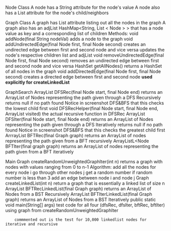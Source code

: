 Node Class
    A node has a String attribute for the node's value
    A node also has a List<Node> attribute for the node's child/neighbors

Graph Class
    A graph has List<Node> attribute listing out all the nodes in the graph
    A graph also has an adjList HashMap<String, List < Node > > that has a 
    node value as key and a corresponding list of children
    Methods:
    void addNode(final String nodeVal)
        adds a node to the graph
    void addUndirectedEdge(final Node first, final Node second)
        creates an undirected edge between first and second node and vice versa
        updates the node's respective children list and adjList
    void removeUndirectedEdge(final Node first, final Node second)
        removes an undirected edge between first and second node and vice versa
    HashSet<Node> getAllNodes()
        returns a HashSet<Node> of all nodes in the graph
    void addDirectedEdge(final Node first, final Node second)
        creates a directed edge between first and second node
        **used explicitly for createLinkedList**

GraphSearch
    ArrayList<Node> DFSRec(final Node start, final Node end)
        returns an ArrayList of Nodes representing the path given through a DFS Recursively
        returns null if no path found
        Notice in screenshot DFS&BFS that this checks the lowest child first
    void DFSRecHelper(final Node start, final Node end, ArrayList<Node> visited)
        the actual recursive function in DFSRec
    ArrayList<Node> DFSIter(final Node start, final Node end)
        returns an ArrayList of Nodes representing the path given through a DFS Iteratively
        returns null if no path found
        Notice in screenshot DFS&BFS that this checks the greatest child first
    ArrrayList<Node> BFTRec(final Graph graph)
        returns an ArrayList of nodes representing the path given from a BFT recursively
    ArrayListL<Node BFTIter(final graph graph)
        returns an ArrayList of nodes representing the path given from a BFT iteratively
    
Main
    Graph createRandomUnweightedGraphIter(int n)
        returns a graph with nodes with values ranging from 0 to n-1
        Algorithm:
            add all the nodes
            for every node i
                go through other nodes j
                    get a random number
                    if random number is less than 3
                    add an edge between node i and node j
    Graph createLinkedList(int n)
        return a graph that is essentially a linked list of size n
    ArrayList<Node> BFTRecLinkedList(final Graph graph)
        returns an ArrayList of Nodes from a BST Recursively
    ArrayList<Node> BFTIterLinkedList(final Graph graph)
        returns an ArrayList of Nodes from a BST Iteratively
    public static void main(String[] args)
        test code for all four (dfsRec, dfsIter, bftRec, bftIter) using graph
        from createRandomUnweightedGraphIter
        
        commmented out is the test for 10,000 linkedlist nodes for iterative and recursive